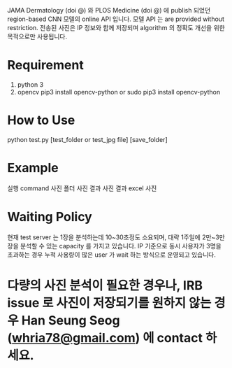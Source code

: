 JAMA Dermatology (doi @) 와 PLOS Medicine (doi @) 에 publish 되었던 region-based CNN 모델의 online API 입니다. 모델 API 는  are provided without restriction. 전송된 사진은 IP 정보와 함께 저장되며 algorithm 의 정확도 개선을 위한 목적으로만 사용됩니다.

# Requirement
1) python 3
2) opencv
pip3 install opencv-python
or
sudo pip3 install opencv-python

# How to Use 
python test.py [test_folder or test_jpg file] [save_folder]

# Example
실행 command 사진
폴더 사진
결과 사진
결과 excel 사진

# Waiting Policy
현재 test server 는 1장을 분석하는데 10~30초정도 소요되며, 대략 1주일에 2만~3만장을 분석할 수 있는 capacity 를 가지고 있습니다. IP 기준으로 동시 사용자가 3명을 초과하는 경우 누적 사용량이 많은 user 가 wait 하는 방식으로 운영되고 있습니다.

# 다량의 사진 분석이 필요한 경우나, IRB issue 로 사진이 저장되기를 원하지 않는 경우 Han Seung Seog (whria78@gmail.com) 에 contact 하세요. 